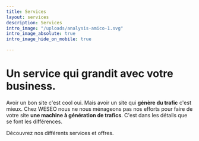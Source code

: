 ```yaml
---
title: Services
layout: services
description: Services
intro_image: "/uploads/analysis-amico-1.svg"
intro_image_absolute: true
intro_image_hide_on_mobile: true

---
```

# Un service qui grandit avec votre business.

Avoir un bon site c'est cool oui. Mais avoir un site qui **génère du trafic** c'est mieux. Chez WESEO nous ne nous ménageons pas nos efforts pour faire de votre site **une machine à génération de trafics**. C'est dans les détails que se font les différences.

Découvrez nos différents services et offres.
